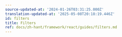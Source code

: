 ```yaml
---
source-updated-at: '2024-01-26T03:31:25.000Z'
translation-updated-at: '2025-05-08T20:18:19.446Z'
id: filters
title: Filters
ref: docs/zh-hant/framework/react/guides/filters.md
---
```

